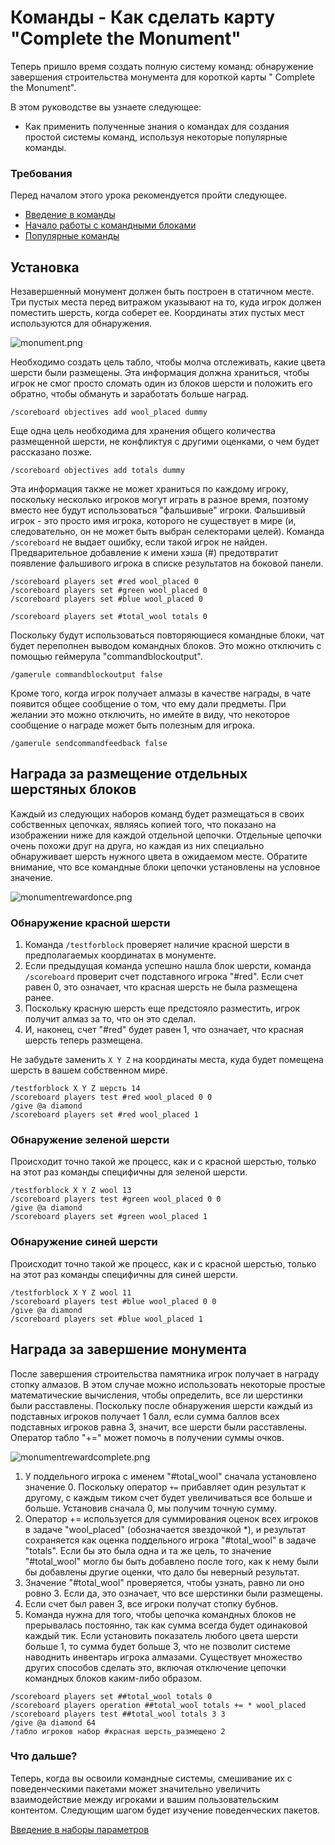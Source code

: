 # Команды - Как сделать карту "Complete the Monument"

Теперь пришло время создать полную систему команд: обнаружение завершения строительства монумента для короткой карты "
Complete the Monument".

В этом руководстве вы узнаете следующее:

+ Как применить полученные знания о командах для создания простой системы команд, используя некоторые популярные
  команды.

### Требования

Перед началом этого урока рекомендуется пройти следующее.

+ [Введение в команды](Introduction_to_Commands.md)
+ [Начало работы с командными блоками](Getting_Started_with_Command_Blocks.md)
+ [Популярные команды](Popular_Commands.md)

## Установка

Незавершенный монумент должен быть построен в статичном месте. Три пустых места перед витражом указывают на то, куда
игрок должен поместить шерсть, когда соберет ее. Координаты этих пустых мест используются для обнаружения.

![monument.png](https://docs.microsoft.com/ru-ru/minecraft/creator/documents/media/commands/monument.png)

Необходимо создать цель табло, чтобы молча отслеживать, какие цвета шерсти были размещены. Эта информация должна
храниться, чтобы игрок не смог просто сломать один из блоков шерсти и положить его обратно, чтобы обмануть и заработать
больше наград.

```
/scoreboard objectives add wool_placed dummy
```

Еще одна цель необходима для хранения общего количества размещенной шерсти, не конфликтуя с другими оценками, о чем
будет рассказано позже.

```
/scoreboard objectives add totals dummy
```

Эта информация также не может храниться по каждому игроку, поскольку несколько игроков могут играть в разное время,
поэтому вместо нее будут использоваться "фальшивые" игроки. Фальшивый игрок - это просто имя игрока, которого не
существует в мире (и, следовательно, он не может быть выбран селекторами целей). Команда `/scoreboard` не выдает ошибку,
если такой игрок не найден. Предварительное добавление к имени хэша (#) предотвратит появление фальшивого игрока в
списке результатов на боковой панели.

```
/scoreboard players set #red wool_placed 0
/scoreboard players set #green wool_placed 0
/scoreboard players set #blue wool_placed 0

/scoreboard players set #total_wool totals 0
```

Поскольку будут использоваться повторяющиеся командные блоки, чат будет переполнен выводом командных блоков. Это можно
отключить с помощью геймерула "commandblockoutput".

```
/gamerule commandblockoutput false
```

Кроме того, когда игрок получает алмазы в качестве награды, в чате появится общее сообщение о том, что ему дали
предметы. При желании это можно отключить, но имейте в виду, что некоторое сообщение о награде может быть полезным для
игрока.

```
/gamerule sendcommandfeedback false
```

## Награда за размещение отдельных шерстяных блоков

Каждый из следующих наборов команд будет размещаться в своих собственных цепочках, являясь копией того, что показано на
изображении ниже для каждой отдельной цепочки. Отдельные цепочки очень похожи друг на друга, но каждая из них специально
обнаруживает шерсть нужного цвета в ожидаемом месте. Обратите внимание, что все командные блоки цепочки установлены на
условное значение.

![monumentrewardonce.png](https://docs.microsoft.com/ru-ru/minecraft/creator/documents/media/commands/monumentrewardonce.png)

### Обнаружение красной шерсти

1. Команда `/testforblock` проверяет наличие красной шерсти в предполагаемых координатах в монументе.
2. Если предыдущая команда успешно нашла блок шерсти, команда `/scoreboard` проверит счет подставного игрока "#red".
   Если счет равен 0, это означает, что красная шерсть не была размещена ранее.
3. Поскольку красную шерсть еще предстояло разместить, игрок получит алмаз за то, что он это сделал.
4. И, наконец, счет "#red" будет равен 1, что означает, что красная шерсть теперь размещена.

Не забудьте заменить `X Y Z` на координаты места, куда будет помещена шерсть в вашем собственном мире.

```
/testforblock X Y Z шерсть 14
/scoreboard players test #red wool_placed 0 0
/give @a diamond
/scoreboard players set #red wool_placed 1
```

### Обнаружение зеленой шерсти

Происходит точно такой же процесс, как и с красной шерстью, только на этот раз команды специфичны для зеленой шерсти.

```
/testforblock X Y Z wool 13
/scoreboard players test #green wool_placed 0 0
/give @a diamond
/scoreboard players set #green wool_placed 1
```

### Обнаружение синей шерсти

Происходит точно такой же процесс, как и с красной шерстью, только на этот раз команды специфичны для синей шерсти.

```
/testforblock X Y Z wool 11
/scoreboard players test #blue wool_placed 0 0
/give @a diamond
/scoreboard players set #blue wool_placed 1
```

## Награда за завершение монумента

После завершения строительства памятника игрок получает в награду стопку алмазов. В этом случае можно использовать
некоторые простые математические вычисления, чтобы определить, все ли шерстинки были расставлены. Поскольку после
обнаружения шерсти каждый из подставных игроков получает 1 балл, если сумма баллов всех подставных игроков равна 3,
значит, все шерсти были расставлены. Оператор табло "+=" может помочь в получении суммы очков.

![monumentrewardcomplete.png](https://docs.microsoft.com/ru-ru/minecraft/creator/documents/media/commands/monumentrewardcomplete.png)

1. У поддельного игрока с именем "#total_wool" сначала установлено значение 0. Поскольку оператор `+=` прибавляет один
   результат к другому, с каждым тиком счет будет увеличиваться все больше и больше. Установив сначала 0, мы получим
   точную сумму.
2. Оператор += используется для суммирования оценок всех игроков в задаче "wool_placed" (обозначается звездочкой *), и
   результат сохраняется как оценка поддельного игрока "#total_wool" в задаче "totals". Если бы это была одна и та же
   цель, то значение "#total_wool" могло бы быть добавлено после того, как к нему были бы добавлены другие оценки, что
   дало бы неверный результат.
3. Значение "#total_wool" проверяется, чтобы узнать, равно ли оно ровно 3. Если да, это означает, что все шерстинки были
   размещены.
4. Если счет был равен 3, все игроки получат стопку бубнов.
5. Команда нужна для того, чтобы цепочка командных блоков не прерывалась постоянно, так как сумма всегда будет
   одинаковой каждый тик. Если установить показатель любого цвета шерсти больше 1, то сумма будет больше 3, что не
   позволит системе наводнить инвентарь игрока алмазами. Существует множество других способов сделать это, включая
   отключение цепочки командных блоков каким-либо образом.

```
/scoreboard players set ##total_wool totals 0
/scoreboard players operation ##total_wool totals += * wool_placed
/scoreboard players test ##total_wool totals 3 3
/give @a diamond 64
/табло игроков набор #красная шерсть_размещено 2
```

### Что дальше?

Теперь, когда вы освоили командные системы, смешивание их с поведенческими пакетами может значительно увеличить
взаимодействие между игроками и вашим пользовательским контентом. Следующим шагом будет изучение поведенческих пакетов.

[Введение в наборы параметров](../Add-On_Pack_Tutorials/Introduction_to_Behavior_Packs.md)
